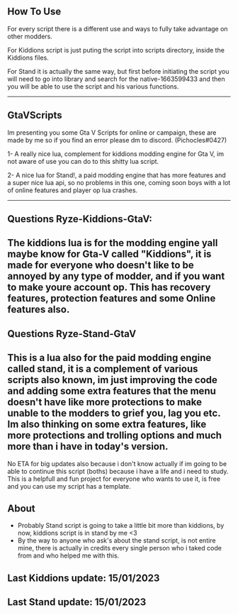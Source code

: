 ## How To Use
For every script there is a different use and ways to fully take advantage on other modders. 

For Kiddions script is just puting the script into scripts directory, inside the Kiddions files.

For Stand it is actually the same way, but first before initiating the script you will need to go into library and search for the native-1663599433 and then you will be able to use the script and his various functions.


--------------------------------------------------------------------------------------------------

## GtaVScripts
Im presenting you some Gta V Scripts for online or campaign, these are made by me so if you find an error please dm to discord. (Pichocles#0427)

1- A really nice lua, complement for kiddions modding engine for Gta V, im not aware of use you can do to this shitty lua script.

2- A nice lua for Stand!, a paid modding engine that has more features and a super nice lua api, so no problems in this one, coming soon boys with a lot of online features and player op lua crashes.

--------------------------------------------------------------------------------------------------
## Questions Ryze-Kiddions-GtaV:

The kiddions lua is for the modding engine yall maybe know for Gta-V called "Kiddions", it is made for everyone who doesn't like to be annoyed by any type of modder, and if you want to make youre account op. This has recovery features, protection features and some Online features also.
--------------------------------------------------------------------------------------------------
## Questions Ryze-Stand-GtaV

This is a lua also for the paid modding engine called stand, it is a complement of various scripts also known, im just improving the code and adding some extra features that the menu doesn't have like more protections to make unable to the modders to grief you, lag you etc.
Im also thinking on some extra features, like more protections and trolling options and much more than i have in today's version.
--------------------------------------------------------------------------------------------------
No ETA for big updates also because i don't know actually if im going to be able to continue this script (boths) because i have a life and i need to study. This is a helpfull and fun project for everyone who wants to use it, is free and you can use my script has a template.

## About
-  Probably Stand script is going to take a little bit more than kiddions, by now, kiddions script is in stand by me <3
-  By the way to anyone who ask's about the stand script, is not entire mine, there is actually in credits every single person who i taked code from and who helped me with this.
## Last Kiddions update: 15/01/2023
## Last Stand update: 15/01/2023
